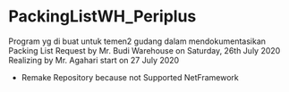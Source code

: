 # PackingListWH_Periplus
Program yg di buat untuk temen2 gudang dalam mendokumentasikan Packing List
Request by Mr. Budi Warehouse on Saturday, 26th July 2020 Realizing by Mr. Agahari start on 27 July 2020
- Remake Repository because not Supported NetFramework
